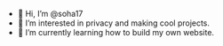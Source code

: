 - 👋 Hi, I’m @soha17
- 👀 I’m interested in privacy and making cool projects.
- 🌱 I’m currently learning how to build my own website.

<!---
sjiwani6/soha17 is a ✨ special ✨ repository because its `README.md` (this file) appears on your GitHub profile.
You can click the Preview link to take a look at your changes.
--->

